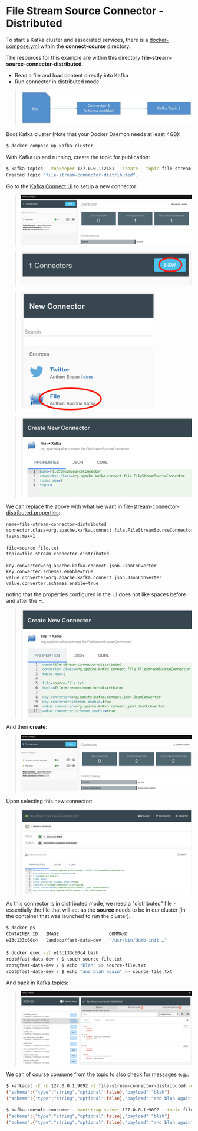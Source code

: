 # File Stream Source Connector - Distributed

To start a Kafka cluster and associated services, there is a [docker-compose.yml](../../docker-compose.yml) within the **connect-course** directory.

The resources for this example are within this directory **file-stream-source-connector-distributed**.

- Read a file and load content directly into Kafka
- Run connector in distributed mode

> ![Source connector distributed](../../docs/images/source-connector-distributed.png)

Boot Kafka cluster (Note that your Docker Daemon needs at least 4GB):

```bash
$ docker-compose up kafka-cluster
```

With Kafka up and running, create the topic for publication:

```bash
$ kafka-topics --zookeeper 127.0.0.1:2181 --create --topic file-stream-connector-distributed --partitions 3 --replication-factor 1
Created topic "file-stream-connector-distributed".
```

Go to the [Kafka Connect UI](http://127.0.0.1:3030/kafka-connect-ui) to setup a new connector:

> ![Kafka connect UI](../../docs/images/kafka-connect-ui.png)

> ![New connector](../../docs/images/new-connector.png)

> ![New file connector](../../docs/images/new-file-connector.png)

> ![Create new file connector](../../docs/images/create-new-file-connector.png)

We can replace the above with what we want in [file-stream-connector-distributed.properties](file-stream-connector-distributed.properties):

```properties
name=file-stream-connector-distributed
connector.class=org.apache.kafka.connect.file.FileStreamSourceConnector
tasks.max=1

file=source-file.txt
topic=file-stream-connector-distributed

key.converter=org.apache.kafka.connect.json.JsonConverter
key.converter.schemas.enable=true
value.converter=org.apache.kafka.connect.json.JsonConverter
value.converter.schemas.enable=true
```

noting that the properties configured in the UI does not like spaces before and after the **=**.

> ![Create new file connector-adjusted](../../docs/images/create-new-file-connector-adjusted.png)

And then **create**:

> ![After create new file connector](../../docs/images/after-create-new-file-connector.png)

Upon selecting this new connector:

> ![View new file connector](../../docs/images/view-new-file-connector.png)

As this connector is in distributed mode, we need a "distributed" file - essentially the file that will act as the **source** needs to be in our cluster (in the container that was launched to run the cluster).

```bash
$ docker ps
CONTAINER ID   IMAGE                   COMMAND
e13c133c60c4   landoop/fast-data-dev   "/usr/bin/dumb-init …"

$ docker exec -it e13c133c60c4 bash
root@fast-data-dev / $ touch source-file.txt
root@fast-data-dev / $ echo "blah" >> source-file.txt
root@fast-data-dev / $ echo "and blah again" >> source-file.txt
```

And back in [Kafka topics](http://127.0.0.1:3030/kafka-topics-ui/#/cluster/fast-data-dev/topic/n/file-stream-connector-distributed/):

> ![Kafka topics](../../docs/images/kafka-topics.png)

We can of course consume from the topic to also check for messages e.g.:

```bash
$ kafkacat -C -b 127.0.0.1:9092 -t file-stream-connector-distributed -o beginning
{"schema":{"type":"string","optional":false},"payload":"blah"}
{"schema":{"type":"string","optional":false},"payload":"and blah again"}
```

```bash
$ kafka-console-consumer --bootstrap-server 127.0.0.1:9092 --topic file-stream-connector-distributed --from-beginning
{"schema":{"type":"string","optional":false},"payload":"blah"}
{"schema":{"type":"string","optional":false},"payload":"and blah again"}
```



